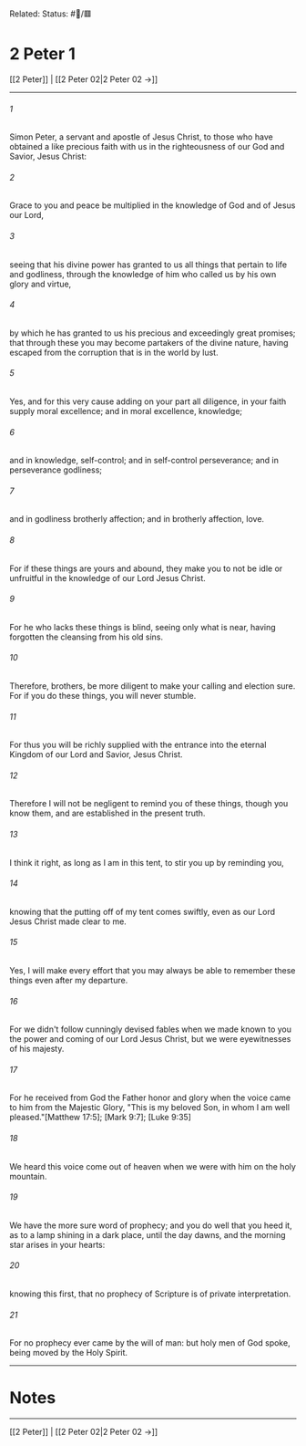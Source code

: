 Related:
Status: #📖/🟥
# 2 Peter 1

[[2 Peter]] | [[2 Peter 02|2 Peter 02 →]]
***



###### 1 
Simon Peter, a servant and apostle of Jesus Christ, to those who have obtained a like precious faith with us in the righteousness of our God and Savior, Jesus Christ: 

###### 2 
Grace to you and peace be multiplied in the knowledge of God and of Jesus our Lord, 

###### 3 
seeing that his divine power has granted to us all things that pertain to life and godliness, through the knowledge of him who called us by his own glory and virtue, 

###### 4 
by which he has granted to us his precious and exceedingly great promises; that through these you may become partakers of the divine nature, having escaped from the corruption that is in the world by lust. 

###### 5 
Yes, and for this very cause adding on your part all diligence, in your faith supply moral excellence; and in moral excellence, knowledge; 

###### 6 
and in knowledge, self-control; and in self-control perseverance; and in perseverance godliness; 

###### 7 
and in godliness brotherly affection; and in brotherly affection, love. 

###### 8 
For if these things are yours and abound, they make you to not be idle or unfruitful in the knowledge of our Lord Jesus Christ. 

###### 9 
For he who lacks these things is blind, seeing only what is near, having forgotten the cleansing from his old sins. 

###### 10 
Therefore, brothers, be more diligent to make your calling and election sure. For if you do these things, you will never stumble. 

###### 11 
For thus you will be richly supplied with the entrance into the eternal Kingdom of our Lord and Savior, Jesus Christ. 

###### 12 
Therefore I will not be negligent to remind you of these things, though you know them, and are established in the present truth. 

###### 13 
I think it right, as long as I am in this tent, to stir you up by reminding you, 

###### 14 
knowing that the putting off of my tent comes swiftly, even as our Lord Jesus Christ made clear to me. 

###### 15 
Yes, I will make every effort that you may always be able to remember these things even after my departure. 

###### 16 
For we didn't follow cunningly devised fables when we made known to you the power and coming of our Lord Jesus Christ, but we were eyewitnesses of his majesty. 

###### 17 
For he received from God the Father honor and glory when the voice came to him from the Majestic Glory, "This is my beloved Son, in whom I am well pleased."<crossref intro="1:17">[Matthew 17:5]; [Mark 9:7]; [Luke 9:35]</crossref> 

###### 18 
We heard this voice come out of heaven when we were with him on the holy mountain. 

###### 19 
We have the more sure word of prophecy; and you do well that you heed it, as to a lamp shining in a dark place, until the day dawns, and the morning star arises in your hearts: 

###### 20 
knowing this first, that no prophecy of Scripture is of private interpretation. 

###### 21 
For no prophecy ever came by the will of man: but holy men of God spoke, being moved by the Holy Spirit.

---
# Notes


***
[[2 Peter]] | [[2 Peter 02|2 Peter 02 →]]
